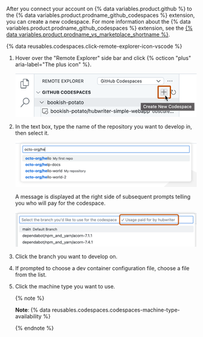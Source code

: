 After you connect your account on {% data variables.product.github %} to the {% data variables.product.prodname_github_codespaces %} extension, you can create a new codespace. For more information about the {% data variables.product.prodname_github_codespaces %} extension, see the [{% data variables.product.prodname_vs_marketplace_shortname %}](https://marketplace.visualstudio.com/items?itemName=GitHub.codespaces).

{% data reusables.codespaces.click-remote-explorer-icon-vscode %}
1. Hover over the "Remote Explorer" side bar and click {% octicon "plus" aria-label="The plus icon" %}.

   ![Screenshot of the "Remote Explorer" side bar for {% data variables.product.prodname_github_codespaces %}. The tooltip "Create New Codespace" is displayed beside the plus sign button.](/assets/images/help/codespaces/create-codespace-vscode.png)

1. In the text box, type the name of the repository you want to develop in, then select it.

   ![Screenshot of "octo-org/he" entered into the text box and a list of four repositories that start with this string.](/assets/images/help/codespaces/choose-repository-vscode.png)

   A message is displayed at the right side of subsequent prompts telling you who will pay for the codespace.

   ![Screenshot of a prompt for a branch, with the message "Usage paid for by hubwriter."](/assets/images/help/codespaces/who-will-pay-vscode.png)

1. Click the branch you want to develop on.
1. If prompted to choose a dev container configuration file, choose a file from the list.
1. Click the machine type you want to use.

   {% note %}

   **Note**: {% data reusables.codespaces.codespaces-machine-type-availability %}

   {% endnote %}
